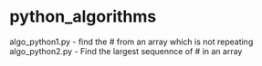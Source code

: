 # python_algorithms

algo_python1.py - find the # from an array which is not repeating
algo_python2.py - Find the largest sequennce of # in an array
